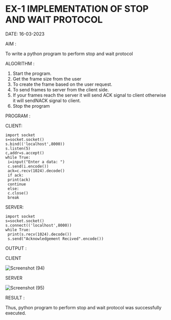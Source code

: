 # EX-1 IMPLEMENTATION OF STOP AND WAIT PROTOCOL

DATE: 16-03-2023

AIM :

  To write a python program to perform stop and wait protocol

ALGORITHM :
  
1. Start the program.
2. Get the frame size from the user
3. To create the frame based on the user request.
4. To send frames to server from the client side.
5. If your frames reach the server it will send ACK signal to client
otherwise it will sendNACK signal to client.
6. Stop the program

PROGRAM :

CLIENT:
```
import socket
s=socket.socket()
s.bind(('localhost',8000))
s.listen(5)
c,addr=s.accept()
while True:
 i=input("Enter a data: ")
 c.send(i.encode())
 ack=c.recv(1024).decode()
 if ack:
 print(ack)
 continue
 else:
 c.close()
 break
 ```
 
SERVER:
```
import socket
s=socket.socket()
s.connect(('localhost',8000))
while True:
 print(s.recv(1024).decode())
 s.send("Acknowledgement Recived".encode())
```

OUTPUT :

CLIENT 

![Screenshot (94)](https://github.com/varshxnx/19CS406-EX-1/assets/122253525/18010703-b3e5-4a5b-b1c5-c05b11d92954)


SERVER

![Screenshot (95)](https://github.com/varshxnx/19CS406-EX-1/assets/122253525/e37e89ee-a5ad-48d5-bc9e-f5aecbbc1803)


RESULT :

Thus, python program to perform stop and wait protocol was successfully executed.




